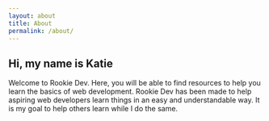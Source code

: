 ```yaml
---
layout: about
title: About
permalink: /about/
---
```


## Hi, my name is Katie

Welcome to Rookie Dev. Here, you will be able to find resources to help you learn the basics of web development. Rookie Dev has been made to help aspiring web developers learn things in an easy and understandable way. It is my goal to help others learn while I do the same. 



	


	